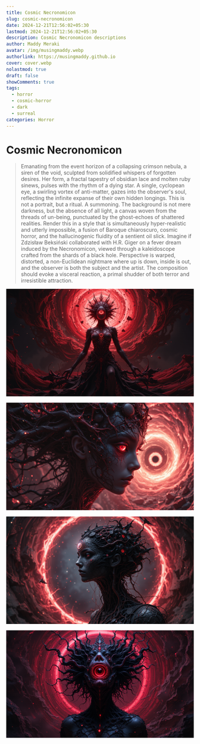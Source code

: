 ```yaml
---
title: Cosmic Necronomicon
slug: cosmic-necronomicon
date: 2024-12-21T12:56:02+05:30
lastmod: 2024-12-21T12:56:02+05:30
description: Cosmic Necronomicon descriptions
author: Maddy Meraki
avatar: /img/musingmaddy.webp
authorlink: https://musingmaddy.github.io
cover: cover.webp
nolastmod: true
draft: false
showComments: true
tags:
  - horror
  - cosmic-horror
  - dark
  - surreal
categories: Horror
---
```

# Cosmic Necronomicon

> Emanating from the event horizon of a collapsing crimson nebula, a siren of the void, sculpted from solidified whispers of forgotten desires. Her form, a fractal tapestry of obsidian lace and molten ruby sinews, pulses with the rhythm of a dying star. A single, cyclopean eye, a swirling vortex of anti-matter, gazes into the observer's soul, reflecting the infinite expanse of their own hidden longings. This is not a portrait, but a ritual. A summoning. The background is not mere darkness, but the absence of all light, a canvas woven from the threads of un-being, punctuated by the ghost-echoes of shattered realities. Render this in a style that is simultaneously hyper-realistic and utterly impossible, a fusion of Baroque chiaroscuro, cosmic horror, and the hallucinogenic fluidity of a sentient oil slick. Imagine if Zdzisław Beksiński collaborated with H.R. Giger on a fever dream induced by the Necronomicon, viewed through a kaleidoscope crafted from the shards of a black hole. Perspective is warped, distorted, a non-Euclidean nightmare where up is down, inside is out, and the observer is both the subject and the artist. The composition should evoke a visceral reaction, a primal shudder of both terror and irresistible attraction.

![cosmic-necronomicon-01](cosmic-necronomicon-01.png)

![cosmic-necronomicon-02](cosmic-necronomicon-02.png)

![cosmic-necronomicon-03](cosmic-necronomicon-03.png)

![cosmic-necronomicon-04](cosmic-necronomicon-04.png)

